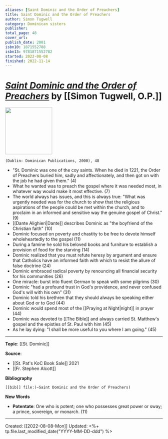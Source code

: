 ```yaml
---
aliases: [Saint Dominic and the Order of Preachers]
title: Saint Dominic and the Order of Preachers
author: Simon Tugwell
category: Dominican sisters
publisher: 
total_page: 48
cover_url: 
publish_date: 2001
isbn10: 1871552788
isbn13: 9781871552782
started: 2022-08-08
finished: 2022-11-14
---
```

# *[Saint Dominic and the Order of Preachers](https://dominicanpublications.com/products/saint-dominic-and-the-order-of-preachers-simon-tugwell-op?variant=44326336393)* by [[Simon Tugwell, O.P.]]

<img src="https://cdn.shopify.com/s/files/1/1934/4903/products/SaintDominicandtheOrderofPreachers-SimonTugwellOP_720x.jpg?v=1634226617" width=150>

`(Dublin: Dominican Publications, 2000), 48`

- "St. Dominic was one of the coy saints. When he died in 1221, the Order of Preachers  buried him, sadly and affectionately, and then got on with the job he had given them." (4)
- What he wanted was to preach the gospel where it was needed most, in whatever way would make it most effective. (7)
- The world always has issues, and this is always true: "What was urgently needed was for the church to show that the religious aspirations of the people could be met within the church, and to proclaim in an informed and sensitive way the genuine gospel of Christ." (9)
- [[Dante Alighieri|Dante]] describes Dominic as "the boyfriend of the Christian faith" (10)
- Dominic focused on poverty and chastity to be free to devote himself wholeheartedly to the gospel (11)
- During a famine he sold his beloved books and furniture to establish a provision of food for the starving (14)
- Dominic realized that you must refute heresy by argument and ensure that Catholics have an informed faith with which to resist the allure of false doctrine (24)
- Dominic embraced radical poverty by renouncing all financial security for his communities (26)
- One miracle: burst into fluent German to speak with some pilgrims (30)
- Dominic "had a profound trust in God's providence, and never confused God's will with his own" (31)
- Dominic told his brethren that they should always be speaking either about God or to God (44)
- Dominic would spend most of the [[Praying at Night|night]] in prayer (44)
- Dominic was devoted to [[The Bible]] and always carried St. Matthew's gospel and the epistles of St. Paul with him (45)
- As he lay dying: "I shall be more useful to you where I am going." (45)

--- 
**Topic**: [[St. Dominic]]

**Source**: 
- [[St. Pat's KoC Book Sale]] 2021
- [[Fr. Stephen Alcott]]

**Bibliography**

```query
[[bib]] file:(~Saint Dominic and the Order of Preachers)
```
 

**New Words**

- **Potentate**: One who is potent; one who possesses great power or sway; a prince, sovereign, or monarch. (11)

---
Created: [[2022-08-08-Mon]]
Updated: <%+ tp.file.last_modified_date("YYYY-MM-DD-ddd") %>
